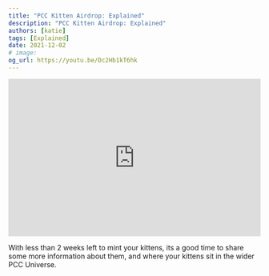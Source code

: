 ```yaml
---
title: "PCC Kitten Airdrop: Explained"
description: "PCC Kitten Airdrop: Explained"
authors: [katie]
tags: [Explained]
date: 2021-12-02
# image:
og_url: https://youtu.be/Dc2Hb1kT6hk
---
```


<iframe width="100%" height="315" src="https://www.youtube.com/embed/Dc2Hb1kT6hk" title="YouTube video player" frameborder="0" allow="accelerometer; autoplay; clipboard-write; encrypted-media; gyroscope; picture-in-picture" allowfullscreen></iframe>

<!--truncate-->

With less than 2 weeks left to mint your kittens, its a good time to share some more information about them, and where your kittens sit in the wider PCC Universe. 